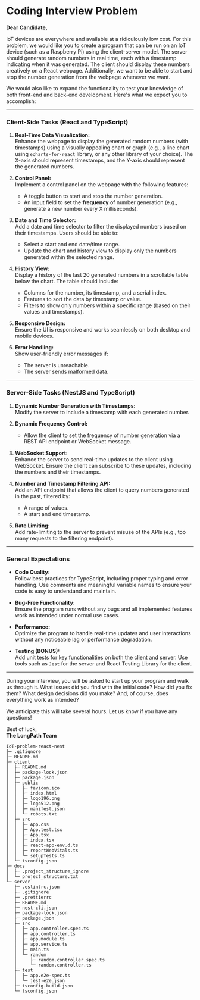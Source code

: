 # Coding Interview Problem

**Dear Candidate,**

IoT devices are everywhere and available at a ridiculously low cost. For this problem, we would like you to create a program that can be run on an IoT device (such as a Raspberry Pi) using the client-server model. The server should generate random numbers in real time, each with a timestamp indicating when it was generated. The client should display these numbers creatively on a React webpage. Additionally, we want to be able to start and stop the number generation from the webpage whenever we want.

We would also like to expand the functionality to test your knowledge of both front-end and back-end development. Here's what we expect you to accomplish:

---

### **Client-Side Tasks (React and TypeScript)**

1. **Real-Time Data Visualization:**  
   Enhance the webpage to display the generated random numbers (with timestamps) using a visually appealing chart or graph (e.g., a line chart using `echarts-for-react` library, or any other library of your choice). The X-axis should represent timestamps, and the Y-axis should represent the generated numbers.

2. **Control Panel:**  
   Implement a control panel on the webpage with the following features:

   - A toggle button to start and stop the number generation.
   - An input field to set the **frequency** of number generation (e.g., generate a new number every X milliseconds).

3. **Date and Time Selector:**  
   Add a date and time selector to filter the displayed numbers based on their timestamps. Users should be able to:

   - Select a start and end date/time range.
   - Update the chart and history view to display only the numbers generated within the selected range.

4. **History View:**  
   Display a history of the last 20 generated numbers in a scrollable table below the chart. The table should include:

   - Columns for the number, its timestamp, and a serial index.
   - Features to sort the data by timestamp or value.
   - Filters to show only numbers within a specific range (based on their values and timestamps).

5. **Responsive Design:**  
   Ensure the UI is responsive and works seamlessly on both desktop and mobile devices.

6. **Error Handling:**  
   Show user-friendly error messages if:
   - The server is unreachable.
   - The server sends malformed data.

---

### **Server-Side Tasks (NestJS and TypeScript)**

1. **Dynamic Number Generation with Timestamps:**  
   Modify the server to include a timestamp with each generated number.

2. **Dynamic Frequency Control:**

   - Allow the client to set the frequency of number generation via a REST API endpoint or WebSocket message.

3. **WebSocket Support:**  
   Enhance the server to send real-time updates to the client using WebSocket. Ensure the client can subscribe to these updates, including the numbers and their timestamps.

4. **Number and Timestamp Filtering API:**  
   Add an API endpoint that allows the client to query numbers generated in the past, filtered by:

   - A range of values.
   - A start and end timestamp.

5. **Rate Limiting:**  
   Add rate-limiting to the server to prevent misuse of the APIs (e.g., too many requests to the filtering endpoint).

---

### **General Expectations**

- **Code Quality:**  
  Follow best practices for TypeScript, including proper typing and error handling. Use comments and meaningful variable names to ensure your code is easy to understand and maintain.

- **Bug-Free Functionality:**  
  Ensure the program runs without any bugs and all implemented features work as intended under normal use cases.

- **Performance:**  
  Optimize the program to handle real-time updates and user interactions without any noticeable lag or performance degradation.

- **Testing (BONUS):**  
  Add unit tests for key functionalities on both the client and server. Use tools such as `Jest` for the server and React Testing Library for the client.

---

During your interview, you will be asked to start up your program and walk us through it. What issues did you find with the initial code? How did you fix them? What design decisions did you make? And, of course, does everything work as intended?

We anticipate this will take several hours. Let us know if you have any questions!

Best of luck,  
**The LongPath Team**

```
IoT-problem-react-nest
├─ .gitignore
├─ README.md
├─ client
│  ├─ README.md
│  ├─ package-lock.json
│  ├─ package.json
│  ├─ public
│  │  ├─ favicon.ico
│  │  ├─ index.html
│  │  ├─ logo196.png
│  │  ├─ logo512.png
│  │  ├─ manifest.json
│  │  └─ robots.txt
│  ├─ src
│  │  ├─ App.css
│  │  ├─ App.test.tsx
│  │  ├─ App.tsx
│  │  ├─ index.tsx
│  │  ├─ react-app-env.d.ts
│  │  ├─ reportWebVitals.ts
│  │  └─ setupTests.ts
│  └─ tsconfig.json
├─ docs
│  ├─ .project_structure_ignore
│  └─ project_structure.txt
└─ server
   ├─ .eslintrc.json
   ├─ .gitignore
   ├─ .prettierrc
   ├─ README.md
   ├─ nest-cli.json
   ├─ package-lock.json
   ├─ package.json
   ├─ src
   │  ├─ app.controller.spec.ts
   │  ├─ app.controller.ts
   │  ├─ app.module.ts
   │  ├─ app.service.ts
   │  ├─ main.ts
   │  └─ random
   │     ├─ random.controller.spec.ts
   │     └─ random.controller.ts
   ├─ test
   │  ├─ app.e2e-spec.ts
   │  └─ jest-e2e.json
   ├─ tsconfig.build.json
   └─ tsconfig.json

```
